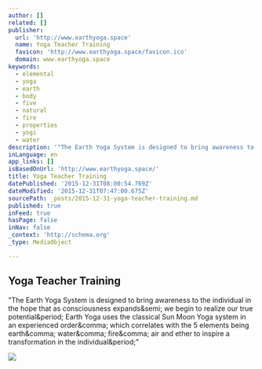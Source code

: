 ```yaml
---
author: []
related: []
publisher:
  url: 'http://www.earthyoga.space'
  name: Yoga Teacher Training
  favicon: 'http://www.earthyoga.space/favicon.ico'
  domain: www.earthyoga.space
keywords:
  - elemental
  - yoga
  - earth
  - body
  - five
  - natural
  - fire
  - properties
  - yogi
  - water
description: '"The Earth Yoga System is designed to bring awareness to the individual in the hope that as consciousness expands; we begin to realize our true potential. Earth Yoga uses the classical Sun Moon Yoga system in an experienced order, which correlates with the 5 elements being earth, water, fire, air and ether to inspire a transformation in the individual."'
inLanguage: en
app_links: []
isBasedOnUrl: 'http://www.earthyoga.space/'
title: Yoga Teacher Training
datePublished: '2015-12-31T08:00:54.769Z'
dateModified: '2015-12-31T07:47:00.675Z'
sourcePath: _posts/2015-12-31-yoga-teacher-training.md
published: true
inFeed: true
hasPage: false
inNav: false
_context: 'http://schema.org'
_type: MediaObject

---
```

<article style=""><h1>Yoga Teacher Training</h1><p>"The Earth Yoga System is designed to bring awareness to the individual in the hope that as consciousness expands&amp;semi; we begin to realize our true potential&amp;period; Earth Yoga uses the classical Sun Moon Yoga system in an experienced order&amp;comma; which correlates with the 5 elements being earth&amp;comma; water&amp;comma; fire&amp;comma; air and ether to inspire a transformation in the individual&amp;period;"</p><img src="http://www.earthyoga.space/uploads/2/2/1/2/22127040/3298507.jpg?1434852772" /></article>